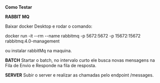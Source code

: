 **Como Testar**


**RABBIT MQ**

Baixar docker Desktop e rodar o comando:

docker run -it --rm --name rabbitmq -p 5672:5672 -p 15672:15672 rabbitmq:4.0-management

ou instalar rabbitMq na maquina.

**BATCH**
Startar o batch, no intervalo curto ele busca novas mensagens na Fila de Envio e Responde na fila de resposta.

**SERVER**
Subir o server e realizar as chamadas pelo endpoint /messages.

